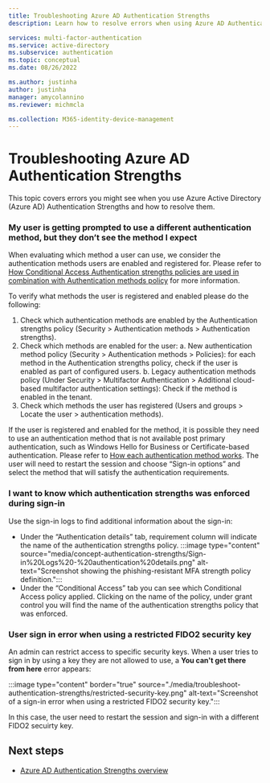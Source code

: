 ```yaml
---
title: Troubleshooting Azure AD Authentication Strengths
description: Learn how to resolve errors when using Azure AD Authentication Strengths.

services: multi-factor-authentication
ms.service: active-directory
ms.subservice: authentication
ms.topic: conceptual
ms.date: 08/26/2022

ms.author: justinha
author: justinha
manager: amycolannino
ms.reviewer: michmcla

ms.collection: M365-identity-device-management
---
```

# Troubleshooting Azure AD Authentication Strengths

This topic covers errors you might see when you use Azure Active Directory (Azure AD) Authentication Strengths and how to resolve them.  

### My user is getting prompted to use a different authentication method, but they don’t see the method I expect

When evaluating which method a user can use, we consider the authentication methods users are enabled and registered for. Please refer to [How Conditional Access Authentication strengths policies are used in combination with Authentication methods policy](/articles/active-directory/authentication/concept-authentication-strengths.md#how-conditional-access-authentication-strengths-policies-are-used-in-combination-with-authentication-methods-policy) for more information.

To verify what methods the user is registered and enabled please do the following:
1.	Check which authentication methods are enabled by the Authentication strengths policy (Security > Authentication methods > Authentication strengths).
2.	Check which methods are enabled for the user:
a.	New authentication method policy (Security > Authentication methods > Policies): for each method in the Authentication strengths policy, check if the user is enabled as part of configured users.
b.	Legacy authentication methods policy (Under Security > Multifactor Authentication > Additional cloud-based multifactor authentication settings): Check if the method is enabled in the tenant.
3.	Check which methods the user has registered (Users and groups > Locate the user > authentication methods).

If the user is registered and enabled for the method, it is possible they need to use an authentication method that is not available post primary authentication, such as Windows Hello for Business or Certificate-based authentication. Please refer to [How each authentication method works](https://docs.microsoft.com/en-us/azure/active-directory/authentication/concept-authentication-methods#how-each-authentication-method-works). The user will need to restart the session and choose “Sign-in options” and select the method that will satisfy the authentication requirements.

### I want to know which authentication strengths was enforced during sign-in

Use the sign-in logs to find additional information about the sign-in: 
-	Under the “Authentication details” tab, requirement column will indicate the name of the authentication strengths policy.
:::image type="content" source="media/concept-authentication-strengths/Sign-in%20Logs%20-%20authentication%20details.png" alt-text="Screenshot showing the phishing-resistant MFA strength policy definition.":::
-	Under the “Conditional Access” tab you can see which Conditional Access policy applied. Clicking on the name of the policy, under grant control you will find the name of the authentication strengths policy that was enforced. 


 
### User sign in error when using a restricted FIDO2 security key
An admin can restrict access to specific security keys. When a user tries to sign in by using a key they are not allowed to use, a **You can't get there from here** error appears:

:::image type="content" border="true" source="./media/troubleshoot-authentication-strengths/restricted-security-key.png" alt-text="Screenshot of a sign-in error when using a restricted FIDO2 security key.":::

In this case, the user need to restart the session and sign-in with a different FIDO2 secuirty key.


## Next steps

- [Azure AD Authentication Strengths overview](concept-authentication-strengths.md)
